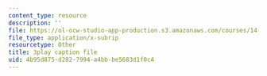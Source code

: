 ```yaml
---
content_type: resource
description: ''
file: https://ol-ocw-studio-app-production.s3.amazonaws.com/courses/14-01-principles-of-microeconomics-fall-2018/4b95d875d2827994a4bbbe5683d1f0c4_ufrYzoR_4xE.srt
file_type: application/x-subrip
resourcetype: Other
title: 3play caption file
uid: 4b95d875-d282-7994-a4bb-be5683d1f0c4
---
```

